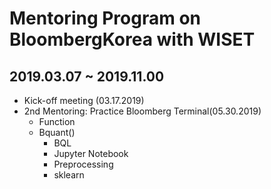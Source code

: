 # Mentoring Program on BloombergKorea with WISET
## 2019.03.07 ~ 2019.11.00
* Kick-off meeting (03.17.2019)
* 2nd Mentoring: Practice Bloomberg Terminal(05.30.2019)
  * Function
  * Bquant()
    * BQL
    * Jupyter Notebook
    * Preprocessing
    * sklearn

